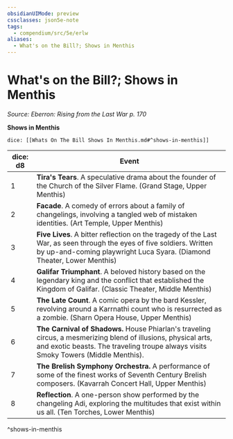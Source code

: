 ```yaml
---
obsidianUIMode: preview
cssclasses: json5e-note
tags:
  - compendium/src/5e/erlw
aliases:
  - What's on the Bill?; Shows in Menthis
---
```

# What's on the Bill?; Shows in Menthis
*Source: Eberron: Rising from the Last War p. 170* 

**Shows in Menthis**

`dice: [[Whats On The Bill Shows In Menthis.md#^shows-in-menthis]]`

| dice: d8 | Event |
|----------|-------|
| 1 | **Tira's Tears**. A speculative drama about the founder of the Church of the Silver Flame. (Grand Stage, Upper Menthis) |
| 2 | **Facade**. A comedy of errors about a family of changelings, involving a tangled web of mistaken identities. (Art Temple, Upper Menthis) |
| 3 | **Five Lives**. A bitter reflection on the tragedy of the Last War, as seen through the eyes of five soldiers. Written by up-and-coming playwright Luca Syara. (Diamond Theater, Lower Menthis) |
| 4 | **Galifar Triumphant**. A beloved history based on the legendary king and the conflict that established the Kingdom of Galifar. (Classic Theater, Middle Menthis) |
| 5 | **The Late Count**. A comic opera by the bard Kessler, revolving around a Karrnathi count who is resurrected as a zombie. (Sharn Opera House, Upper Menthis) |
| 6 | **The Carnival of Shadows.** House Phiarlan's traveling circus, a mesmerizing blend of illusions, physical arts, and exotic beasts. The traveling troupe always visits Smoky Towers (Middle Menthis). |
| 7 | **The Brelish Symphony Orchestra.** A performance of some of the finest works of Seventh Century Brelish composers. (Kavarrah Concert Hall, Upper Menthis) |
| 8 | **Reflection**. A one-person show performed by the changeling Adi, exploring the multitudes that exist within us all. (Ten Torches, Lower Menthis) |
^shows-in-menthis

